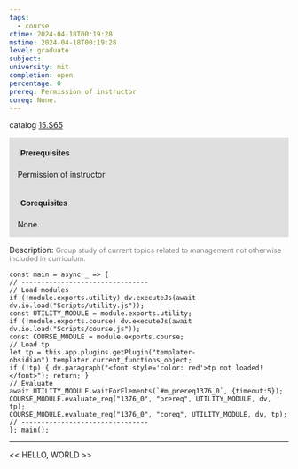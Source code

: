 ```yaml
---
tags:
  - course
ctime: 2024-04-18T00:19:28
mstime: 2024-04-18T00:19:28
level: graduate
subject: 
university: mit
completion: open
percentage: 0
prereq: Permission of instructor
coreq: None.
---
```


catalog [15.S65](http://student.mit.edu/catalog/m15c.html#15.S65)

<span style="display: block; padding: 15px; background-color: rgb(100, 100, 100, 0.2);"><font id="m_prereq1376_0" style="display: block; font-family: Arial, sans-serif; font-weight: bold; padding: 5px">Prerequisites</font><br><span id="prereq1376_0">Permission of instructor</span></span>
<span style="display: block; padding: 15px; background-color: rgb(100, 100, 100, 0.2);"><font id="m_coreq1376_0" style="display: block; font-family: Arial, sans-serif; font-weight: bold; padding: 5px">Corequisites</font><br><span id="coreq1376_0">None.</span></span>

<font style="">Description:</font>
<font style="color: grey; font-size: 0.8rem;">Group study of current topics related to management not otherwise included in curriculum.</font>

```dataviewjs
const main = async _ => {
// --------------------------------
// Load modules
if (!module.exports.utility) dv.executeJs(await dv.io.load("Scripts/utility.js"));
const UTILITY_MODULE = module.exports.utility;
if (!module.exports.course) dv.executeJs(await dv.io.load("Scripts/course.js"));
const COURSE_MODULE = module.exports.course;
// Load tp
let tp = this.app.plugins.getPlugin("templater-obsidian").templater.current_functions_object;
if (!tp) { dv.paragraph("<font style='color: red'>tp not loaded!</font>"); return; }
// Evaluate
await UTILITY_MODULE.waitForElements(`#m_prereq1376_0`, {timeout:5});
COURSE_MODULE.evaluate_req("1376_0", "prereq", UTILITY_MODULE, dv, tp);
COURSE_MODULE.evaluate_req("1376_0", "coreq", UTILITY_MODULE, dv, tp);
// --------------------------------
}; main();
```

---

<< HELLO, WORLD >>
